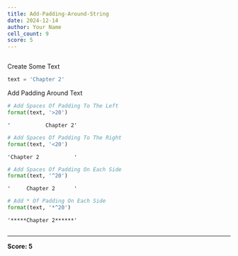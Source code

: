 ```yaml
---
title: Add-Padding-Around-String
date: 2024-12-14
author: Your Name
cell_count: 9
score: 5
---
```


```python

```

Create Some Text


```python
text = 'Chapter 2'
```

Add Padding Around Text


```python
# Add Spaces Of Padding To The Left
format(text, '>20')
```




    '           Chapter 2'




```python
# Add Spaces Of Padding To The Right
format(text, '<20')
```




    'Chapter 2           '




```python
# Add Spaces Of Padding On Each Side
format(text, '^20')
```




    '     Chapter 2      '




```python
# Add * Of Padding On Each Side
format(text, '*^20')
```




    '*****Chapter 2******'




```python

```


---
**Score: 5**